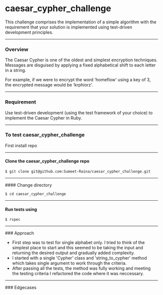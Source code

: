 # caesar_cypher_challenge
<p>This challenge comprises the implementation of a simple algorithm with the requirement that your solution is implemented using test-driven development principles.</p> 
<hr>

### Overview 
<p>The Caesar Cypher is one of the oldest and simplest encryption techniques. Messages are disguised by applying a fixed alphabetical shift to each letter in a string.</p>
<p> For example, if we were to encrypt the word ‘homeflowʼ using a key of 3, the encrypted message would be ‘krphiorzʼ.</p>
<hr>

### Requirement
<p>Use test-driven development (using the test framework of your choice) to implement the Caesar Cypher in Ruby.</p>
<hr>

### To test caesar_cypher_challenge

First install repo
<hr>

#### Clone the caesar_cypher_challenge repo 

`$ git clone git@github.com:Sumeet-Raina/caesar_cypher_challenge.git`
<hr>
#### Change directory  

`$ cd caesar_cypher_challenge`
<hr>

#### Run tests using  

`$ rspec`

<hr>
### Approach

* First step was to test for single alphabet only. I tried to think of the simplest place to start and this seemed to be taking the input and returning the desired output and gradually added complexity.
* I started with a single 'Cypher' class and 'string_to_cypher' method which takes single argument to work through the criteria.
* After passing all the tests, the method was fully working and meeting the testing criteria I refactored the code where it was neccessary.
<hr>
### Edgecases
 
